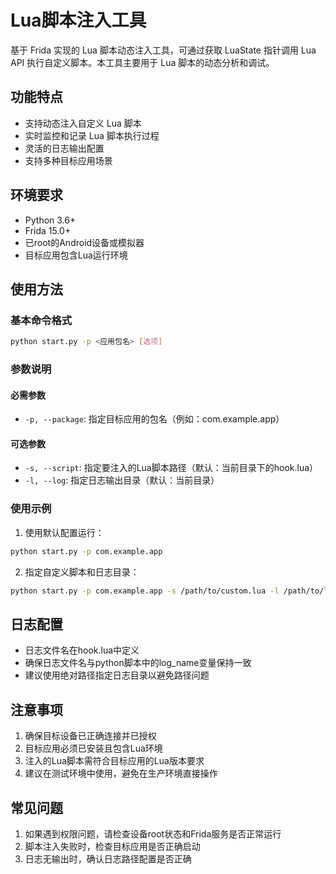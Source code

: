 # Lua脚本注入工具

基于 Frida 实现的 Lua 脚本动态注入工具，可通过获取 LuaState 指针调用 Lua API 执行自定义脚本。本工具主要用于 Lua 脚本的动态分析和调试。

## 功能特点

- 支持动态注入自定义 Lua 脚本
- 实时监控和记录 Lua 脚本执行过程
- 灵活的日志输出配置
- 支持多种目标应用场景

## 环境要求

- Python 3.6+
- Frida 15.0+
- 已root的Android设备或模拟器
- 目标应用包含Lua运行环境

## 使用方法

### 基本命令格式

```bash
python start.py -p <应用包名> [选项]
```

### 参数说明

#### 必需参数
- `-p, --package`: 指定目标应用的包名（例如：com.example.app）

#### 可选参数
- `-s, --script`: 指定要注入的Lua脚本路径（默认：当前目录下的hook.lua）
- `-l, --log`: 指定日志输出目录（默认：当前目录）

### 使用示例

1. 使用默认配置运行：
```bash
python start.py -p com.example.app
```

2. 指定自定义脚本和日志目录：
```bash
python start.py -p com.example.app -s /path/to/custom.lua -l /path/to/logs
```

## 日志配置

- 日志文件名在hook.lua中定义
- 确保日志文件名与python脚本中的log_name变量保持一致
- 建议使用绝对路径指定日志目录以避免路径问题

## 注意事项

1. 确保目标设备已正确连接并已授权
2. 目标应用必须已安装且包含Lua环境
3. 注入的Lua脚本需符合目标应用的Lua版本要求
4. 建议在测试环境中使用，避免在生产环境直接操作

## 常见问题

1. 如果遇到权限问题，请检查设备root状态和Frida服务是否正常运行
2. 脚本注入失败时，检查目标应用是否正确启动
3. 日志无输出时，确认日志路径配置是否正确


